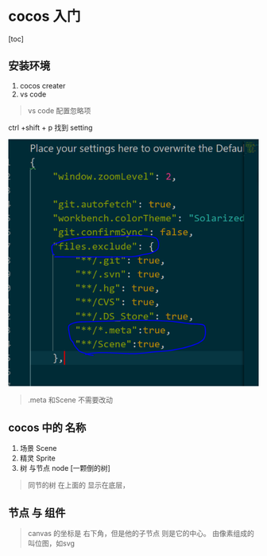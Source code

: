 # cocos 入门

[toc]

## 安装环境

1. cocos creater
2. vs code
> vs code 配置忽略项

 ctrl +shift + p 找到 setting 

![vs code setting](/assets/vs%20code%20setting.PNG)
> .meta 和Scene 不需要改动

## cocos 中的 名称

1. 场景 Scene
2. 精灵 Sprite
3. 树 与节点 node [一颗倒的树]

>同节的树 在上面的 显示在底层，

## 节点 与 组件

>canvas 的坐标是 右下角，但是他的子节点 则是它的中心。
>由像素组成的叫位图，如svg
